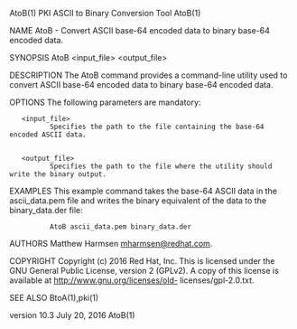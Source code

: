 AtoB(1)                                                                              PKI ASCII to Binary Conversion Tool                                                                              AtoB(1)



NAME
       AtoB  - Convert ASCII base-64 encoded data to binary base-64 encoded data.


SYNOPSIS
       AtoB <input_file> <output_file>


DESCRIPTION
       The AtoB command provides a command-line utility used to convert ASCII base-64 encoded data to binary base-64 encoded data.


OPTIONS
       The following parameters are mandatory:

       <input_file>
              Specifies the path to the file containing the base-64 encoded ASCII data.


       <output_file>
              Specifies the path to the file where the utility should write the binary output.


EXAMPLES
       This example command takes the base-64 ASCII data in the ascii_data.pem file and writes the binary equivalent of the data to the binary_data.der file:

              AtoB ascii_data.pem binary_data.der

AUTHORS
       Matthew Harmsen <mharmsen@redhat.com>.


COPYRIGHT
       Copyright  (c)  2016  Red  Hat,  Inc.  This  is  licensed  under  the  GNU  General  Public  License,  version  2  (GPLv2).  A  copy  of this license is available at http://www.gnu.org/licenses/old-
       licenses/gpl-2.0.txt.


SEE ALSO
       BtoA(1),pki(1)



version 10.3                                                                                    July 20, 2016                                                                                         AtoB(1)
